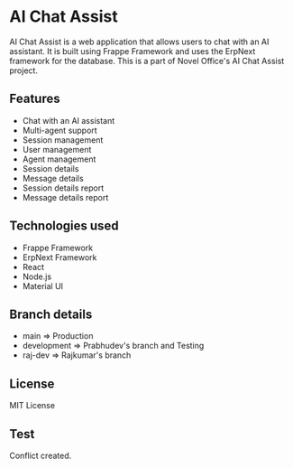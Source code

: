 # AI Chat Assist

AI Chat Assist is a web application that allows users to chat with an AI assistant. It is built using Frappe Framework and uses the ErpNext framework for the database. This is a part of Novel Office's AI Chat Assist project.

## Features

- Chat with an AI assistant
- Multi-agent support
- Session management
- User management
- Agent management
- Session details
- Message details
- Session details report
- Message details report

## Technologies used

- Frappe Framework
- ErpNext Framework
- React
- Node.js
- Material UI

## Branch details
- main => Production
- development => Prabhudev's branch and Testing
- raj-dev => Rajkumar's branch

## License
MIT License

## Test
Conflict created.